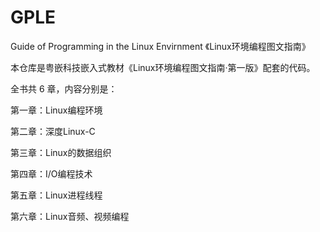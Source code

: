 # GPLE
Guide of Programming in the Linux Envirnment 《Linux环境编程图文指南》

 
本仓库是粤嵌科技嵌入式教材《Linux环境编程图文指南·第一版》配套的代码。


全书共 6 章，内容分别是：

第一章：Linux编程环境

第二章：深度Linux-C

第三章：Linux的数据组织

第四章：I/O编程技术

第五章：Linux进程线程

第六章：Linux音频、视频编程
